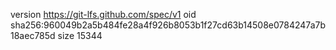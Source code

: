 version https://git-lfs.github.com/spec/v1
oid sha256:960049b2a5b484fe28a4f926b8053b1f27cd63b14508e0784247a7b18aec785d
size 15344
